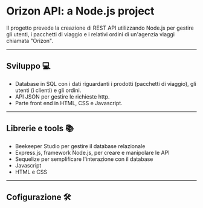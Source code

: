 # Orizon API: a Node.js project
Il progetto prevede la creazione di REST API utilizzando Node.js per gestire gli utenti, i pacchetti di viaggio e i relativi ordini di un'agenzia viaggi chiamata "Orizon".

---
## Sviluppo 💻
- Database in SQL con i dati riguardanti i prodotti (pacchetti di viaggio), gli utenti (i clienti) e gli ordini.
- API JSON per gestire le richieste http.
- Parte front end in HTML, CSS e Javascript.

---
## Librerie e tools 📚
- Beekeeper Studio per gestire il database relazionale
- Express.js, framework Node.js, per creare e manipolare le API
- Sequelize per semplificare l'interazione con il database
- Javascript
- HTML e CSS

---
## Cofigurazione 🛠️
